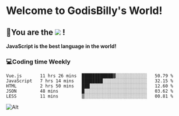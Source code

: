 # Welcome to GodisBilly's World!
## :partying_face:You are the  ![](https://visitor-badge.glitch.me/badge?page_id=Godisbilly.readme) !
**JavaScript is the best language in the world!**
### :computer:Coding time Weekly
  <!--START_SECTION:waka-->
```text
Vue.js       11 hrs 26 mins  ████████████▓░░░░░░░░░░░░   50.79 % 
JavaScript   7 hrs 14 mins   ████████░░░░░░░░░░░░░░░░░   32.15 % 
HTML         2 hrs 50 mins   ███░░░░░░░░░░░░░░░░░░░░░░   12.60 % 
JSON         48 mins         █░░░░░░░░░░░░░░░░░░░░░░░░   03.62 % 
LESS         11 mins         ▒░░░░░░░░░░░░░░░░░░░░░░░░   00.81 % 
```
<!--END_SECTION:waka-->
![Alt](https://repobeats.axiom.co/api/embed/eeff64f6cf3d966257bdb597911b88a4c137d508.svg "Repobeats analytics image")
